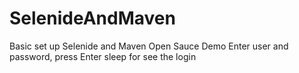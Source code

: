 # SelenideAndMaven
Basic set up Selenide and Maven
Open Sauce Demo
Enter user and password, press Enter
sleep for see the login
